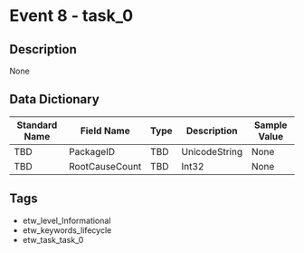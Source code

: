 # Event 8 - task_0

## Description
None

## Data Dictionary
|Standard Name|Field Name|Type|Description|Sample Value|
|---|---|---|---|---|
|TBD|PackageID|TBD|UnicodeString|None|None|
|TBD|RootCauseCount|TBD|Int32|None|None|

## Tags
* etw_level_Informational
* etw_keywords_lifecycle
* etw_task_task_0